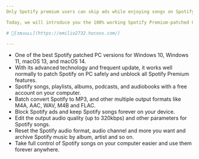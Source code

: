 ```yaml
---
Only Spotify premium users can skip ads while enjoying songs on Spotify and get Spotify music for offline listening. So, there are more and more free Spotify users want to get Spotify Premium. Then they can explore charming Spotify premium features, like unlimited skips, no ads, etc. without paying any penny. Fortunately, many tools can help you out.

Today, we will introduce you the 100% working Spotify Premium-patched Client for Windows 10, Windows 11, and Mac in 2024. It includes a completely safe method to get Spotify Premium. You don't have to worry about your Spotify account being blocked or your personal information being lost. Now, let's learn more about them below.

# 📁[ɪɴꜱᴛᴀʟʟ](https://emilio2732.hocoos.com/)

---
```


* One of the best Spotify patched PC versions for Windows 10, Windows 11, macOS 13, and macOS 14.
* With its advanced technology and frequent update, it works well normally to patch Spotify on PC safely and unblock all Spotify Premium features.
* Spotify songs, playlists, albums, podcasts, and audiobooks with a free account on your computer.
* Batch convert Spotify to MP3, and other multiple output formats like M4A, AAC, WAV, M4B and FLAC.
* Block Spotify ads  and keep Spotify songs forever on your device.
* Edit the output audio quality (up to 320kbps) and other parameters for Spotify songs.
* Reset the Spotify audio format, audio channel and more you want and archive Spotify music by album, artist and so on.
* Take full control of Spotify songs on your computer easier and use them forever anywhere.
